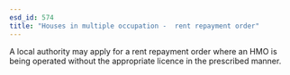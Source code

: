 ```yaml
---
esd_id: 574
title: "Houses in multiple occupation -  rent repayment order"
---
```


A local authority may apply for a rent repayment order where an HMO is being operated without the appropriate licence in the prescribed manner.

